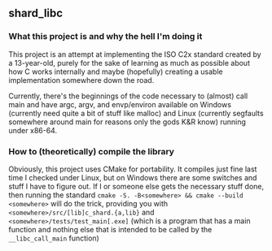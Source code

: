 ## shard_libc

### What this project is and why the hell I'm doing it
This project is an attempt at implementing the ISO C2x standard created by a 13-year-old, purely for the sake of learning as much as possible about how C works internally and maybe (hopefully) creating a usable implementation somewhere down the road.

Currently, there's the beginnings of the code necessary to (almost) call main and have argc, argv, and envp/environ available on Windows (currently need quite a bit of stuff like malloc) and Linux (currently segfaults somewhere around main for reasons only the gods K&R know) running under x86-64.

### How to (theoretically) compile the library
Obviously, this project uses CMake for portability. It compiles just fine last time I checked under Linux, but on Windows there are some switches and stuff I have to figure out. If I or someone else gets the necessary stuff done, then running the standard `cmake -S. -B<somewhere> && cmake --build <somewhere>` will do the trick, providing you with `<somewhere>/src/[lib]c_shard.{a,lib}` and `<somewhere>/tests/test_main[.exe]` (which is a program that has a main function and nothing else that is intended to be called by the `__libc_call_main` function)

